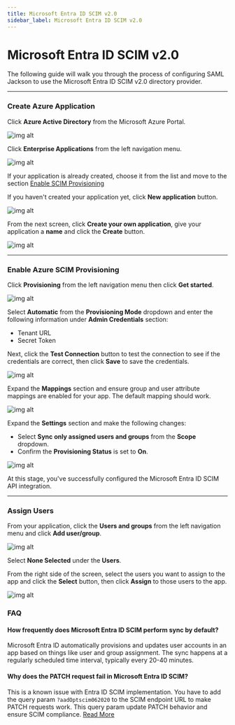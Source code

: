 ```yaml
---
title: Microsoft Entra ID SCIM v2.0
sidebar_label: Microsoft Entra ID SCIM v2.0
---
```


# Microsoft Entra ID SCIM v2.0

The following guide will walk you through the process of configuring SAML Jackson to use the Microsoft Entra ID SCIM v2.0 directory provider.

---

### Create Azure Application

Click **Azure Active Directory** from the Microsoft Azure Portal.

![img alt](/img/dsync/providers/azure/1.png)

Click **Enterprise Applications** from the left navigation menu.

![img alt](/img/dsync/providers/azure/2.png)

If your application is already created, choose it from the list and move to the section [Enable SCIM Provisioning](#enable-azure-scim-provisioning)

If you haven't created your application yet, click **New application** button.

![img alt](/img/dsync/providers/azure/9.png)

From the next screen, click **Create your own application**, give your application a **name** and click the **Create** button.

![img alt](/img/dsync/providers/azure/3.png)

---

### Enable Azure SCIM Provisioning

Click **Provisioning** from the left navigation menu then click **Get started**.

![img alt](/img/dsync/providers/azure/4.png)

Select **Automatic** from the **Provisioning Mode** dropdown and enter the following information under **Admin Credentials** section:

- Tenant URL
- Secret Token

Next, click the **Test Connection** button to test the connection to see if the credentials are correct, then click **Save** to save the credentials.

![img alt](/img/dsync/providers/azure/5.png)

Expand the **Mappings** section and ensure group and user attribute mappings are enabled for your app. The default mapping should work.

![img alt](/img/dsync/providers/azure/7.png)

Expand the **Settings** section and make the following changes:

- Select **Sync only assigned users and groups** from the **Scope** dropdown.
- Confirm the **Provisioning Status** is set to **On**.

![img alt](/img/dsync/providers/azure/8.png)

At this stage, you've successfully configured the Microsoft Entra ID SCIM API integration.

---

### Assign Users

From your application, click the **Users and groups** from the left navigation menu and click **Add user/group**.

![img alt](/img/dsync/providers/azure/11.png)

Select **None Selected** under the **Users**.

From the right side of the screen, select the users you want to assign to the app and click the **Select** button, then click **Assign** to those users to the app.

![img alt](/img/dsync/providers/azure/12.png)

### FAQ

#### How frequently does Microsoft Entra ID SCIM perform sync by default?

Microsoft Entra ID automatically provisions and updates user accounts in an app based on things like user and group assignment. The sync happens at a regularly scheduled time interval, typically every 20-40 minutes.

#### Why does the PATCH request fail in Microsoft Entra ID SCIM?

This is a known issue with Entra ID SCIM implementation. You have to add the query param `?aadOptscim062020` to the SCIM endpoint URL to make PATCH requests work. This query param update PATCH behavior and ensure SCIM compliance. [Read More](https://learn.microsoft.com/en-us/entra/identity/app-provisioning/application-provisioning-config-problem-scim-compatibility#flags-to-alter-the-scim-behavior)
